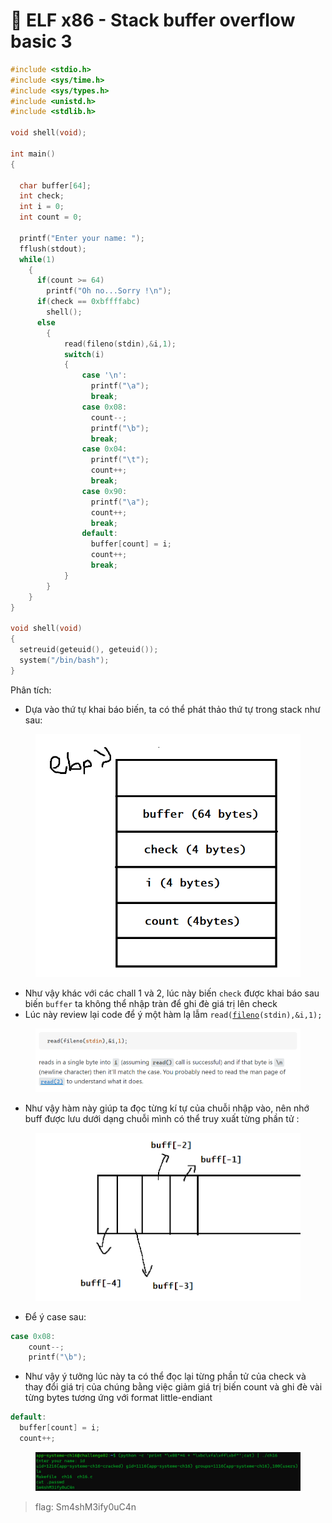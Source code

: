 # 🐻 ELF x86 - Stack buffer overflow basic 3

```c
#include <stdio.h>
#include <sys/time.h>
#include <sys/types.h>
#include <unistd.h>
#include <stdlib.h>
 
void shell(void);
 
int main()
{
 
  char buffer[64];
  int check;
  int i = 0;
  int count = 0;
 
  printf("Enter your name: ");
  fflush(stdout);
  while(1)
    {
      if(count >= 64)
        printf("Oh no...Sorry !\n");
      if(check == 0xbffffabc)
        shell();
      else
        {
            read(fileno(stdin),&i,1);
            switch(i)
            {
                case '\n':
                  printf("\a");
                  break;
                case 0x08:
                  count--;
                  printf("\b");
                  break;
                case 0x04:
                  printf("\t");
                  count++;
                  break;
                case 0x90:
                  printf("\a");
                  count++;
                  break;
                default:
                  buffer[count] = i;
                  count++;
                  break;
            }
        }
    }
}
 
void shell(void)
{
  setreuid(geteuid(), geteuid());
  system("/bin/bash");
}
```

Phân tích:

* Dựa vào thứ tự khai báo biến, ta có thể phát thảo thứ tự trong stack như sau:

<figure><img src="../../../.gitbook/assets/image (35).png" alt=""><figcaption></figcaption></figure>

* Như vậy khác với các chall 1 và 2, lúc này biến `check` được khai báo sau biến `buffer` ta không thể nhập tràn để ghi đè giá trị  lên check&#x20;
* Lúc này review lại code để ý một hàm lạ lẫm  `read(`[`fileno`](https://man7.org/linux/man-pages/man2/read.2.html)`(stdin),&i,1);`

<figure><img src="../../../.gitbook/assets/image (1).png" alt=""><figcaption></figcaption></figure>

* Như vậy hàm này giúp ta đọc từng kí tự của chuỗi nhập vào, nên nhớ buff được lưu dưới dạng chuỗi mình có thể truy xuất từng phần tử :

<figure><img src="../../../.gitbook/assets/image (3).png" alt=""><figcaption></figcaption></figure>

* Để ý case sau:

```c
case 0x08:
    count--;
    printf("\b");
```

* Như vậy ý tưởng lúc này ta có thể đọc lại từng phần tử của check và thay đổi giá trị của chúng bằng việc giảm giá trị biến count và ghi đè vài từng bytes tương ứng với format little-endiant

```c
default:
  buffer[count] = i;
  count++;
```

<figure><img src="../../../.gitbook/assets/image (6).png" alt=""><figcaption></figcaption></figure>

> flag: Sm4shM3ify0uC4n
